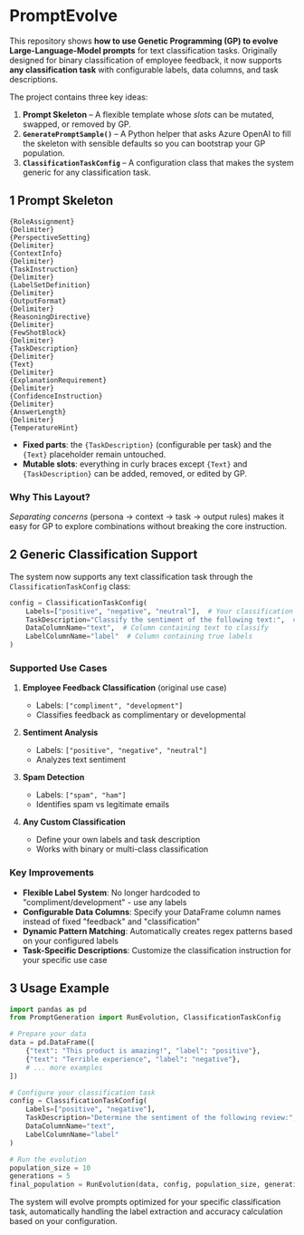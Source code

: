 # PromptEvolve

This repository shows **how to use Genetic Programming (GP) to evolve Large-Language-Model prompts** for text classification tasks. Originally designed for binary classification of employee feedback, it now supports **any classification task** with configurable labels, data columns, and task descriptions.

The project contains three key ideas:

1. **Prompt Skeleton** – A flexible template whose *slots* can be mutated, swapped, or removed by GP.
2. **`GeneratePromptSample()`** – A Python helper that asks Azure OpenAI to fill the skeleton with sensible defaults so you can bootstrap your GP population.
3. **`ClassificationTaskConfig`** – A configuration class that makes the system generic for any classification task.

## 1  Prompt Skeleton

```text
{RoleAssignment}
{Delimiter}
{PerspectiveSetting}
{Delimiter}
{ContextInfo}
{Delimiter}
{TaskInstruction}
{Delimiter}
{LabelSetDefinition}
{Delimiter}
{OutputFormat}
{Delimiter}
{ReasoningDirective}
{Delimiter}
{FewShotBlock}
{Delimiter}
{TaskDescription}
{Delimiter}
{Text}
{Delimiter}
{ExplanationRequirement}
{Delimiter}
{ConfidenceInstruction}
{Delimiter}
{AnswerLength}
{Delimiter}
{TemperatureHint}
```

* **Fixed parts**: the `{TaskDescription}` (configurable per task) and the `{Text}` placeholder remain untouched.
* **Mutable slots**: everything in curly braces except `{Text}` and `{TaskDescription}` can be added, removed, or edited by GP.

### Why This Layout?

*Separating concerns* (persona → context → task → output rules) makes it easy for GP to explore combinations without breaking the core instruction.

## 2  Generic Classification Support

The system now supports any text classification task through the `ClassificationTaskConfig` class:

```python
config = ClassificationTaskConfig(
    Labels=["positive", "negative", "neutral"],  # Your classification labels
    TaskDescription="Classify the sentiment of the following text:",  # Custom task description
    DataColumnName="text",  # Column containing text to classify
    LabelColumnName="label"  # Column containing true labels
)
```

### Supported Use Cases

1. **Employee Feedback Classification** (original use case)
   - Labels: `["compliment", "development"]`
   - Classifies feedback as complimentary or developmental

2. **Sentiment Analysis**
   - Labels: `["positive", "negative", "neutral"]`
   - Analyzes text sentiment

3. **Spam Detection**
   - Labels: `["spam", "ham"]`
   - Identifies spam vs legitimate emails

4. **Any Custom Classification**
   - Define your own labels and task description
   - Works with binary or multi-class classification

### Key Improvements

- **Flexible Label System**: No longer hardcoded to "compliment/development" - use any labels
- **Configurable Data Columns**: Specify your DataFrame column names instead of fixed "feedback" and "classification"
- **Dynamic Pattern Matching**: Automatically creates regex patterns based on your configured labels
- **Task-Specific Descriptions**: Customize the classification instruction for your specific use case

## 3  Usage Example

```python
import pandas as pd
from PromptGeneration import RunEvolution, ClassificationTaskConfig

# Prepare your data
data = pd.DataFrame([
    {"text": "This product is amazing!", "label": "positive"},
    {"text": "Terrible experience", "label": "negative"},
    # ... more examples
])

# Configure your classification task
config = ClassificationTaskConfig(
    Labels=["positive", "negative"],
    TaskDescription="Determine the sentiment of the following review:",
    DataColumnName="text",
    LabelColumnName="label"
)

# Run the evolution
population_size = 10
generations = 5
final_population = RunEvolution(data, config, population_size, generations)
```

The system will evolve prompts optimized for your specific classification task, automatically handling the label extraction and accuracy calculation based on your configuration.
